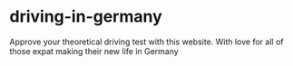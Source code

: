 # driving-in-germany
Approve your theoretical driving test with this website. With love for all of those expat making their new life in Germany
